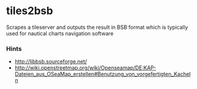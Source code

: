 # tiles2bsb
Scrapes a tileserver and outputs the result in BSB format which is typically used for nautical charts navigation software

### Hints

* http://libbsb.sourceforge.net/
* http://wiki.openstreetmap.org/wiki/Openseamap/DE:KAP-Dateien_aus_OSeaMap_erstellen#Benutzung_von_vorgefertigten_Kacheln
